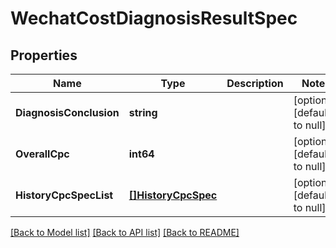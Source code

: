 # WechatCostDiagnosisResultSpec

## Properties
Name | Type | Description | Notes
------------ | ------------- | ------------- | -------------
**DiagnosisConclusion** | **string** |  | [optional] [default to null]
**OverallCpc** | **int64** |  | [optional] [default to null]
**HistoryCpcSpecList** | [**[]HistoryCpcSpec**](history_cpc_spec.md) |  | [optional] [default to null]

[[Back to Model list]](../README.md#documentation-for-models) [[Back to API list]](../README.md#documentation-for-api-endpoints) [[Back to README]](../README.md)


